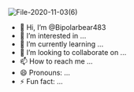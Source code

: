 ![File-2020-11-03(6)](https://github.com/Bipolarbear483/Bipolarbear483/assets/167022362/45e77dab-3a87-47ca-83e8-adcc831f4031)
- 👋 Hi, I’m @Bipolarbear483
- 👀 I’m interested in ...
- 🌱 I’m currently learning ...
- 💞️ I’m looking to collaborate on ...
- 📫 How to reach me ...
- 😄 Pronouns: ...
- ⚡ Fun fact: ...

<!---
Bipolarbear483/Bipolarbear483 is a ✨ special ✨ repository because its `README.md` (this file) appears on your GitHub profile.
You can click the Preview link to take a look at your changes.
--->
